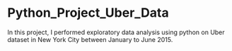 # Python_Project_Uber_Data
In this project, I performed exploratory data analysis using python on Uber dataset in New York City between January to June 2015.

